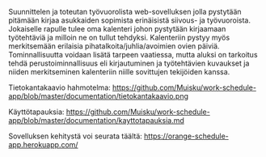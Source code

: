Suunnittelen ja toteutan työvuorolista web-sovelluksen jolla pystytään pitämään kirjaa asukkaiden sopimista erinäisistä siivous- ja työvuoroista. Jokaiselle rapulle tulee oma kalenteri johon pystytään kirjaamaan työtehtäviä ja milloin ne on tullut tehdyksi. Kalenteriin pystyy myös merkitsemään erilaisia pihatalkoita/juhlia/avoimien ovien päiviä. Tominnallisuutta voidaan lisätä tarpeen vaatiessa, mutta aluksi on tarkoitus tehdä perustoiminnallisuus eli kirjautuminen ja työtehtävien kuvaukset ja niiden merkitseminen kalenteriin niille sovittujen tekijöiden kanssa.

Tietokantakaavio hahmotelma: https://github.com/Muisku/work-schedule-app/blob/master/documentation/tietokantakaavio.png

Käyttötapauksia: https://github.com/Muisku/work-schedule-app/blob/master/documentation/kayttotapauksia.md

Sovelluksen kehitystä voi seurata täältä: https://orange-schedule-app.herokuapp.com/
